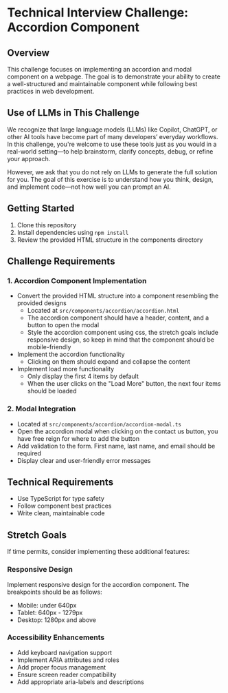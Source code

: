 # Technical Interview Challenge: Accordion Component

## Overview
This challenge focuses on implementing an accordion and modal component on a webpage. The goal is to demonstrate your ability to create a well-structured and maintainable component while following best practices in web development.

## Use of LLMs in This Challenge
We recognize that large language models (LLMs) like Copilot, ChatGPT, or other AI tools have become part of many developers’ everyday workflows. In this challenge, you're welcome to use these tools just as you would in a real-world setting—to help brainstorm, clarify concepts, debug, or refine your approach.

However, we ask that you do not rely on LLMs to generate the full solution for you. The goal of this exercise is to understand how you think, design, and implement code—not how well you can prompt an AI.

## Getting Started
1. Clone this repository
2. Install dependencies using `npm install`
3. Review the provided HTML structure in the components directory

## Challenge Requirements

### 1. Accordion Component Implementation
- Convert the provided HTML structure into a component resembling the provided designs 
    - Located at `src/components/accordion/accordion.html`
    - The accordion component should have a header, content, and a button to open the modal
    - Style the accordion component using css, the stretch goals include responsive design, so keep in mind that the component should be mobile-friendly
- Implement the accordion functionality
    - Clicking on them should expand and collapse the content
- Implement load more functionality
    - Only display the first 4 items by default
    - When the user clicks on the "Load More" button, the next four items should be loaded

### 2. Modal Integration
- Located at `src/components/accordion/accordion-modal.ts`
- Open the accordion modal when clicking on the contact us button, you have free reign for where to add the button
- Add validation to the form. First name, last name, and email should be required
- Display clear and user-friendly error messages

## Technical Requirements
- Use TypeScript for type safety
- Follow component best practices
- Write clean, maintainable code

## Stretch Goals
If time permits, consider implementing these additional features:

### Responsive Design
Implement responsive design for the accordion component. The breakpoints should be as follows:
- Mobile: under 640px
- Tablet: 640px - 1279px
- Desktop: 1280px and above

### Accessibility Enhancements
- Add keyboard navigation support
- Implement ARIA attributes and roles
- Add proper focus management
- Ensure screen reader compatibility
- Add appropriate aria-labels and descriptions
